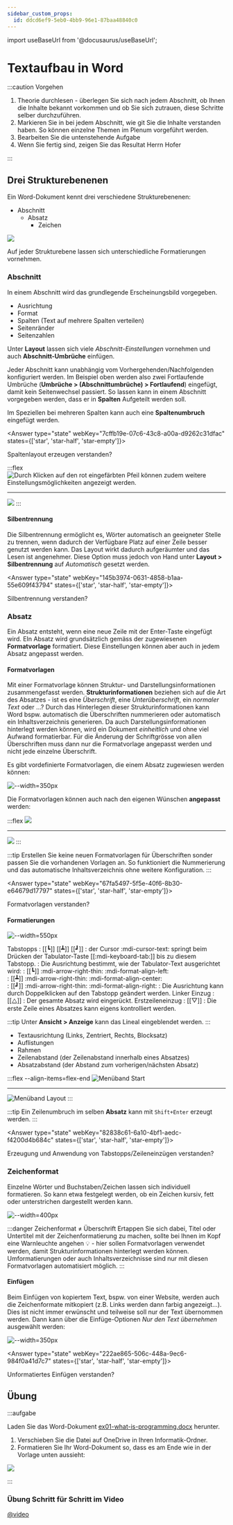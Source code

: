 ```yaml
---
sidebar_custom_props:
  id: ddcd6ef9-5eb0-4bb9-96e1-87baa48840c0
---
```


import useBaseUrl from '@docusaurus/useBaseUrl';

# Textaufbau in Word

:::caution Vorgehen

1. Theorie durchlesen - überlegen Sie sich nach jedem Abschnitt, ob Ihnen die Inhalte bekannt vorkommen und ob Sie sich zutrauen, diese Schritte selber durchzuführen.
2. Markieren Sie in bei jedem Abschnitt, wie git Sie die Inhalte verstanden haben. So können einzelne Themen im Plenum vorgeführt werden.
3. Bearbeiten Sie die untenstehende Aufgabe
4. Wenn Sie fertig sind, zeigen Sie das Resultat Herrn Hofer

:::

## Drei Strukturebenenen
Ein Word-Dokument kennt drei verschiedene Strukturebenenen:

- Abschnitt
  - Absatz
    - Zeichen

<div style={{maxHeight: '450px', overflow: 'auto'}}>

![](images/word-abschnitt-absatz.png)

</div>

Auf jeder Strukturebene lassen sich unterschiedliche Formatierungen vornehmen.

### Abschnitt
In einem Abschnitt wird das grundlegende Erscheinungsbild vorgegeben.
- Ausrichtung
- Format
- Spalten (Text auf mehrere Spalten verteilen)
- Seitenränder
- Seitenzahlen

Unter **Layout** lassen sich viele *Abschnitt-Einstellungen* vornehmen und auch __Abschnitt-Umbrüche__ einfügen. 

Jeder Abschnitt kann unabhängig vom Vorhergehenden/Nachfolgenden konfiguriert werden. Im Beispiel oben werden also zwei Fortlaufende Umbrüche (__Umbrüche > (Abschnittumbrüche) > Fortlaufend__) eingefügt, damit kein Seitenwechsel passiert. So lassen kann in einem Abschnitt vorgegeben werden, dass er in **Spalten** Aufgeteilt werden soll.

Im Speziellen bei mehreren Spalten kann auch eine __Spaltenumbruch__ eingefügt werden.

<Answer type="state" webKey="7cffb19e-07c6-43c8-a00a-d9262c31dfac"  states={['star', 'star-half', 'star-empty']}>

Spaltenlayout erzeugen verstanden?
</Answer>

:::flex
![Durch Klicken auf den rot eingefärbten Pfeil können zudem weitere Einstellungsmöglichkeiten angezeigt werden.](images/word-seite-einrichten.png) 
***
![](images/word-seite-einrichten-pro.png)
:::

#### Silbentrennung

Die Silbentrennung ermöglicht es, Wörter automatisch an geeigneter Stelle zu trennen, wenn dadurch der Verfügbare Platz auf einer Zeile besser genutzt werden kann. Das Layout wirkt dadurch aufgeräumter und das Lesen ist angenehmer. Diese Option muss jedoch von Hand unter __Layout > Silbentrennung__ auf *Automatisch* gesetzt werden.



<Answer type="state" webKey="145b3974-0631-4858-b1aa-55e609f43794" states={['star', 'star-half', 'star-empty']}>

Silbentrennung verstanden?
</Answer>

### Absatz
Ein Absatz entsteht, wenn eine neue Zeile mit der Enter-Taste eingefügt wird. EIn Absatz wird grundsätzlich gemäss der zugewiesenen **Formatvorlage** formatiert. Diese Einstellungen können aber auch in jedem Absatz angepasst werden.

#### Formatvorlagen

Mit einer Formatvorlage können Struktur- und Darstellungsinformationen zusammengefasst werden. **Strukturinformationen** beziehen sich auf die Art des Absatzes - ist es eine *Überschrift*, eine *Unterüberschrift*, ein *normaler Text* oder ...? Durch das Hinterlegen dieser Strukturinformationen kann Word bspw. automatisch die Überschriften nummerieren oder automatisch ein Inhaltsverzeichnis generieren. Da auch Darstellungsinformationen hinterlegt werden können, wird ein Dokument *einheitlich* und ohne viel Aufwand formatierbar. Für die Änderung der Schriftgrösse von allen Überschriften muss dann nur die Formatvorlage angepasst werden und nicht jede einzelne Überschrift.

Es gibt vordefinierte Formatvorlagen, die einem Absatz zugewiesen werden können:

![--width=350px](images/word-formatvorlage.png)

Die Formatvorlagen können auch nach den eigenen Wünschen **angepasst** werden:

:::flex
![](images/word-formatvorlage-edit-pre.png)
***
![](images/word-formatvorlage-edit.png)
:::

:::tip
Erstellen Sie keine neuen Formatvorlagen für Überschriften sonder passen Sie die vorhandenen Vorlagen an. So funktioniert die Nummerierung und das automatische Inhaltsverzeichnis ohne weitere Konfiguration.
:::



<Answer type="state" webKey="67fa5497-5f5e-40f6-8b30-e64679d17797" states={['star', 'star-half', 'star-empty']}>

Formatvorlagen verstanden?
</Answer>

#### Formatierungen

![--width=550px](images/word-tabstopps.png)

Tabstopps
: [[┗]] [[┻]] [[┛]]
: der Cursor :mdi-cursor-text: springt beim Drücken der Tabulator-Taste [[:mdi-keyboard-tab:]] bis zu diesem Tabstopp.
: Die Ausrichtung bestimmt, wie der Tabulator-Text ausgerichtet wird:
: [[┗]] :mdi-arrow-right-thin: :mdi-format-align-left:  
: [[┻]] :mdi-arrow-right-thin: :mdi-format-align-center:  
: [[┛]] :mdi-arrow-right-thin: :mdi-format-align-right:
: Die Ausrichtung kann durch Doppelklicken auf den Tabstopp geändert werden.
Linker Einzug
: [[⧋]]
: Der gesamte Absatz wird eingerückt.
Erstzeileneinzug
: [[▽]]
: Die erste Zeile eines Absatzes kann eigens kontrolliert werden.

:::tip
Unter __Ansicht > Anzeige__ kann das Lineal eingeblendet werden.
:::

- Textausrichtung (Links, Zentriert, Rechts, Blocksatz)
- Auflistungen
- Rahmen
- Zeilenabstand (der Zeilenabstand innerhalb eines Absatzes)
- Absatzabstand (der Abstand zum vorherigen/nächsten Absatz)

:::flex --align-items=flex-end
![Menüband __Start__](images/word-absatz.png)
***
![Menüband __Layout__](images/word-absatz2.png)
:::

:::tip
Ein Zeilenumbruch im selben **Absatz** kann mit `Shift+Enter` erzeugt werden.
:::



<Answer type="state" webKey="82838c61-6a10-4bf1-aedc-f4200d4b684c" states={['star', 'star-half', 'star-empty']}>

Erzeugung und Anwendung von Tabstopps/Zeileneinzügen verstanden?
</Answer>

### Zeichenformat

Einzelne Wörter und Buchstaben/Zeichen lassen sich individuell formatieren. So kann etwa festgelegt werden, ob ein Zeichen kursiv, fett oder unterstrichen dargestellt werden kann.

![--width=400px](images/word-zeichenformatierung.png)

:::danger Zeichenformat $\neq$ Überschrift
Ertappen Sie sich dabei, Titel oder Untertitel mit der Zeichenformatierung zu machen, sollte bei Ihnen im Kopf eine Warnleuchte angehen 💡 - hier sollen Formatvorlagen verwendet werden, damit Strukturinformationen hinterlegt werden können. Umformatierungen oder auch Inhaltsverzeichnisse sind nur mit diesen Formatvorlagen automatisiert möglich. 
:::

#### Einfügen

Beim Einfügen von kopiertem Text, bspw. von einer Website, werden auch die Zeichenformate mitkopiert (z.B. Links werden dann farbig angezeigt...). Dies ist nicht immer erwünscht und teilweise soll nur der Text übernommen werden. Dann kann über die Einfüge-Optionen *Nur den Text übernehmen* ausgewählt werden:

![--width=350px](images/word-paste-options.png)

<Answer type="state" webKey="222ae865-506c-448a-9ec6-984f0a41d7c7" states={['star', 'star-half', 'star-empty']}>

Unformatiertes Einfügen verstanden?
</Answer>

## Übung

:::aufgabe
<Answer type="state" webKey="9561181b-4325-47b0-90a2-5df0862146d2" />

Laden Sie das Word-Dokument [ex01-what-is-programming.docx](files/ex01-what-is-programming.docx) herunter.

1. Verschieben Sie die Datei auf OneDrive in Ihren Informatik-Ordner.
2. Formatieren Sie Ihr Word-Dokument so, dass es am Ende wie in der Vorlage unten aussieht:

<div style={{maxHeight: '450px', overflow: 'auto'}}>

![](images/word-exercise.png)

</div>

:::

### Übung Schritt für Schritt im Video

[@video](images/text-exercise-1.mp4)